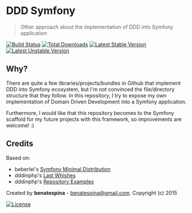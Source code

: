 # DDD Symfony 
> Other approach about the implementation of DDD into Symfony application

[![Build Status](https://travis-ci.org/benatespina/ddd-symfony.svg?branch=master)](https://travis-ci.org/benatespina/ddd-symfony)
[![Total Downloads](https://poser.pugx.org/benatespina/ddd-symfony/downloads)](https://packagist.org/packages/benatespina/ddd-symfony)
[![Latest Stable Version](https://poser.pugx.org/benatespina/ddd-symfony/v/stable.svg)](https://packagist.org/packages/benatespina/ddd-symfony)
[![Latest Unstable Version](https://poser.pugx.org/benatespina/ddd-symfony/v/unstable.svg)](https://packagist.org/packages/benatespina/ddd-symfony)

Why?
-------------
There are quite a few libraries/projects/bundles in Github that implement DDD into Symfony ecosystem, but I'm not
convinced the file/directory structure that they follow. In this repository, I try to expose my own implementation
of Domain Driven Development into a Symfony application.

Furthermore, I would like that this repository becomes to the Symfony scaffold for my future projects with this
framework, so improvements are welcome! :)

Credits
-------
Based on:
- beberlei's [Symfony Minimal Distribution](https://github.com/beberlei/symfony-minimal-distribution)
- dddinphp's [Last Whishes](https://github.com/dddinphp/last-wishes)
- dddinphp's [Repository Examples](https://github.com/dddinphp/repository-examples)

Created by **benatespina** - [benatespina@gmail.com](mailto:benatespina@gmail.com).
Copyright (c) 2015

[![License](https://poser.pugx.org/benatespina/ddd-symfony/license.svg)](https://github.com/benatespina/ddd-symfony/blob/master/LICENSE)
